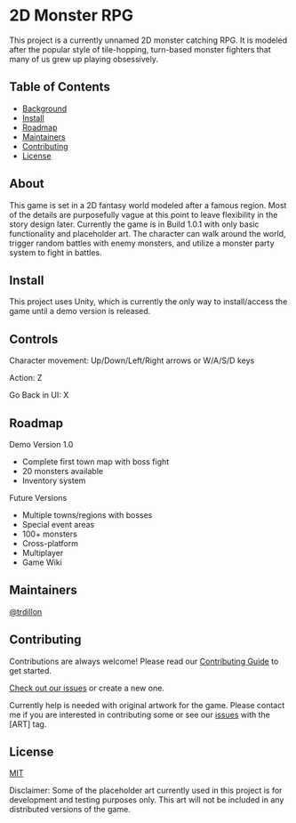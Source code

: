 # 2D Monster RPG

This project is a currently unnamed 2D monster catching RPG. It is modeled after the popular style of tile-hopping, turn-based monster fighters that many of us
grew up playing obsessively.

## Table of Contents

- [Background](#background)
- [Install](#install)
- [Roadmap](#roadmap)
- [Maintainers](#maintainers)
- [Contributing](#contributing)
- [License](#license)

## About

This game is set in a 2D fantasy world modeled after a famous region. Most of the details are purposefully vague at this point to leave flexibility in the story
design later. Currently the game is in Build 1.0.1 with only basic functionality and placeholder art. The character can walk around the world, trigger
random battles with enemy monsters, and utilize a monster party system to fight in battles.

## Install

This project uses Unity, which is currently the only way to install/access the game until a demo version is released.

## Controls

Character movement: Up/Down/Left/Right arrows or W/A/S/D keys

Action: Z

Go Back in UI: X

## Roadmap

Demo Version 1.0
- Complete first town map with boss fight
- 20 monsters available
- Inventory system

Future Versions
- Multiple towns/regions with bosses
- Special event areas
- 100+ monsters
- Cross-platform
- Multiplayer
- Game Wiki

## Maintainers

[@trdillon](https://github.com/trdillon)

## Contributing

Contributions are always welcome! Please read our [Contributing Guide](https://github.com/trdillon/monster-rpg/blob/master/CONTRIBUTING.md) to get started.

[Check out our issues](https://github.com/trdillon/monster-rpg/issues) or create a new one.

Currently help is needed with original artwork for the game. Please contact me if you are interested in contributing some or see our 
[issues](https://github.com/trdillon/monster-rpg/issues?q=is%3Aopen+is%3Aissue+label%3Aart) with the [ART] tag.

## License

[MIT](LICENSE)

Disclaimer: Some of the placeholder art currently used in this project is for development and testing purposes only. This art will not be included in any
distributed versions of the game.
